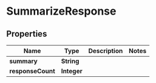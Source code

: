 

# SummarizeResponse


## Properties

| Name | Type | Description | Notes |
|------------ | ------------- | ------------- | -------------|
|**summary** | **String** |  |  |
|**responseCount** | **Integer** |  |  |



